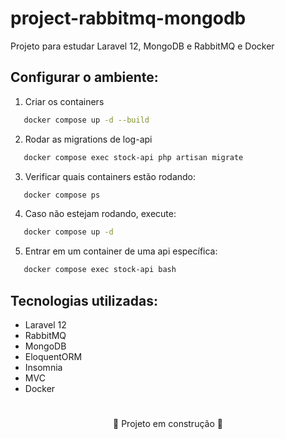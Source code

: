 # project-rabbitmq-mongodb
Projeto para estudar Laravel 12, MongoDB e RabbitMQ e Docker

## Configurar o ambiente:
1. Criar os containers
```bash
   docker compose up -d --build
```

2. Rodar as migrations de log-api
```bash
   docker compose exec stock-api php artisan migrate
```
3. Verificar quais containers estão rodando:
```bash
   docker compose ps
```
4. Caso não estejam rodando, execute:
```bash
   docker compose up -d
```
5. Entrar em um container de uma api específica:
```bash
   docker compose exec stock-api bash
```
## Tecnologias utilizadas:
- Laravel 12
- RabbitMQ
- MongoDB
- EloquentORM
- Insomnia
- MVC
- Docker

#
<p align="center">🚧 Projeto em construção 🚧</p>
